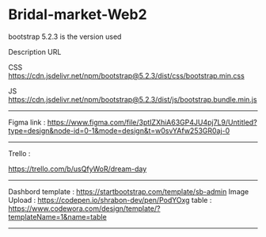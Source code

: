 # Bridal-market-Web2

bootstrap 5.2.3 is the version used 

Description	URL

CSS	https://cdn.jsdelivr.net/npm/bootstrap@5.2.3/dist/css/bootstrap.min.css


JS	https://cdn.jsdelivr.net/npm/bootstrap@5.2.3/dist/js/bootstrap.bundle.min.js

-------------------------------------------------------------------------------

 Figma link :
https://www.figma.com/file/3ptIZXhiA63GP4JU4pj7L9/Untitled?type=design&node-id=0-1&mode=design&t=w0svYAfw253GR0aj-0

------------------------------------------------------------------------------------

Trello : 

https://trello.com/b/usQfyWoR/dream-day

-----------------------------------------------------------------
Dashbord template :
https://startbootstrap.com/template/sb-admin
Image Upload :
https://codepen.io/shrabon-dev/pen/PodYOxg
table :
https://www.codewora.com/design/template/?templateName=1&name=table

-----------------------------------------------

